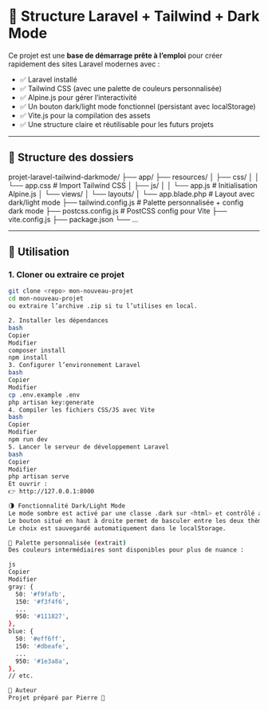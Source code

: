 # 🎵 Structure Laravel + Tailwind + Dark Mode

Ce projet est une **base de démarrage prête à l’emploi** pour créer rapidement des sites Laravel modernes avec :

- ✅ Laravel installé
- ✅ Tailwind CSS (avec une palette de couleurs personnalisée)
- ✅ Alpine.js pour gérer l’interactivité
- ✅ Un bouton dark/light mode fonctionnel (persistant avec localStorage)
- ✅ Vite.js pour la compilation des assets
- ✅ Une structure claire et réutilisable pour les futurs projets

---

## 📁 Structure des dossiers

projet-laravel-tailwind-darkmode/ ├── app/ ├── resources/ │ ├── css/ │ │ └── app.css # Import Tailwind CSS │ ├── js/ │ │ └── app.js # Initialisation Alpine.js │ └── views/ │ └── layouts/ │ └── app.blade.php # Layout avec dark/light mode ├── tailwind.config.js # Palette personnalisée + config dark mode ├── postcss.config.js # PostCSS config pour Vite ├── vite.config.js ├── package.json └── ...

---

## 🚀 Utilisation

### 1. Cloner ou extraire ce projet

```bash
git clone <repo> mon-nouveau-projet
cd mon-nouveau-projet
ou extraire l’archive .zip si tu l’utilises en local.

2. Installer les dépendances
bash
Copier
Modifier
composer install
npm install
3. Configurer l’environnement Laravel
bash
Copier
Modifier
cp .env.example .env
php artisan key:generate
4. Compiler les fichiers CSS/JS avec Vite
bash
Copier
Modifier
npm run dev
5. Lancer le serveur de développement Laravel
bash
Copier
Modifier
php artisan serve
Et ouvrir :
👉 http://127.0.0.1:8000

🌗 Fonctionnalité Dark/Light Mode
Le mode sombre est activé par une classe .dark sur <html> et contrôlé avec Alpine.js.
Le bouton situé en haut à droite permet de basculer entre les deux thèmes.
Le choix est sauvegardé automatiquement dans le localStorage.

🎨 Palette personnalisée (extrait)
Des couleurs intermédiaires sont disponibles pour plus de nuance :

js
Copier
Modifier
gray: {
  50: '#f9fafb',
  150: '#f3f4f6',
  ...
  950: '#111827',
},
blue: {
  50: '#eff6ff',
  150: '#dbeafe',
  ...
  950: '#1e3a8a',
},
// etc.

📄 Auteur
Projet préparé par Pierre 🦇
